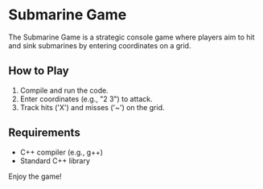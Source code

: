 # Submarine Game

The Submarine Game is a strategic console game where players aim to hit and sink submarines by entering coordinates on a grid.

## How to Play
1. Compile and run the code.
2. Enter coordinates (e.g., "2 3") to attack.
3. Track hits ('X') and misses ('~') on the grid.

## Requirements
- C++ compiler (e.g., g++)
- Standard C++ library

Enjoy the game!
